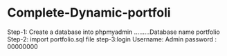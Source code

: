 # Complete-Dynamic-portfoli
Step-1: Create a database into phpmyadmin .........Database name portfolio
Step-2: import portfolio.sql file 
step-3:login Username: Admin
            password : 00000000
      
